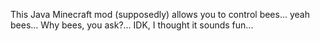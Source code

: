 This Java Minecraft mod (supposedly) allows you to control bees... yeah bees... Why bees, you ask?... IDK, I thought it sounds fun...
